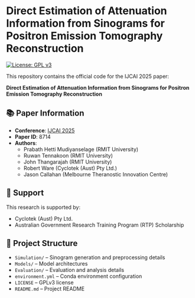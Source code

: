 # Direct Estimation of Attenuation Information from Sinograms for Positron Emission Tomography Reconstruction

[![License: GPL v3](https://img.shields.io/badge/License-GPLv3-blue.svg)](LICENSE)

This repository contains the official code for the IJCAI 2025 paper:

**Direct Estimation of Attenuation Information from Sinograms for Positron Emission Tomography Reconstruction**

## 📚 Paper Information

- **Conference**: [IJCAI 2025](https://2025.ijcai.org/special-track-on-ai-and-social-good-papers/)
- **Paper ID**: 8714
- **Authors**:  
  - Prabath Hetti Mudiyanselage (RMIT University)  
  - Ruwan Tennakoon (RMIT University)  
  - John Thangarajah (RMIT University)  
  - Robert Ware (Cyclotek (Aust) Pty Ltd.)  
  - Jason Callahan (Melbourne Theranostic Innovation Centre)
 
## 🤝 Support
This research is supported by:

- Cyclotek (Aust) Pty Ltd.  
- Australian Government Research Training Program (RTP) Scholarship

## 📁 Project Structure

- `Simulation/` – Sinogram generation and preprocessing details 
- `Models/` – Model architectures 
- `Evaluation/` – Evaluation and analysis details
- `environment.yml` – Conda environment configuration  
- `LICENSE` – GPLv3 license  
- `README.md` – Project README
